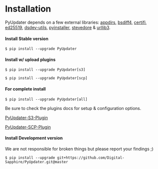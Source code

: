 # Installation
PyUpdater depends on a few external libraries:
[appdirs](https://pypi.python.org/pypi/appdirs/), [bsdiff4](https://github.com/ilanschnell/bsdiff4), [certifi](https://pypi.python.org/pypi/certifi), [ed25519](https://pypi.python.org/pypi/ed25519), [dsdev-utils](https://pypi.python.org/pypi/dsdev-utils), [pyinstaller](https://github.com/pyinstaller/pyinstaller), [stevedore](https://pypi.python.org/pypi/stevedore) & [urllib3](https://pypi.python.org/pypi/urllib3).

#### Install Stable version

    $ pip install --upgrade PyUpdater


#### Install w/ upload plugins

    $ pip install --upgrade PyUpdater[s3]

    $ pip install --upgrade PyUpdater[scp]


#### For complete install

    $ pip install --upgrade PyUpdater[all]


Be sure to check the plugins docs for setup & configuration options.

[PyUpdater-S3-Plugin](https://github.com/JMSwag/pyupdater-s3-plugin)

[PyUpdater-SCP-Plugin](https://github.com/JMSwag/pyupdater-scp-plugin)


#### Install Development version
We are not responsible for broken things but please report your findings ;)

    $ pip install --upgrade git+https://github.com/Digital-Sapphire/PyUpdater.git@master
